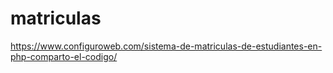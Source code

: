 # matriculas
https://www.configuroweb.com/sistema-de-matriculas-de-estudiantes-en-php-comparto-el-codigo/
